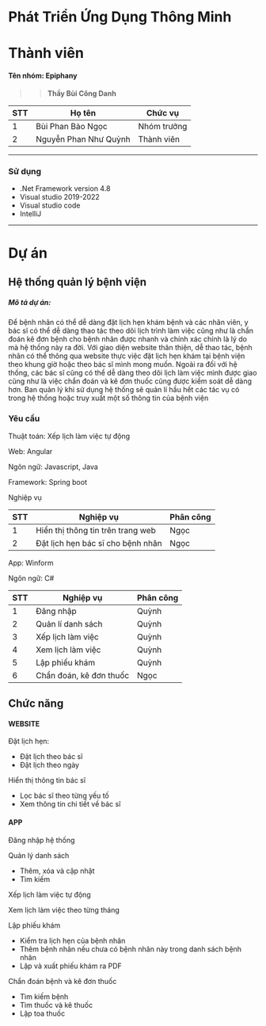 # Phát Triển Ứng Dụng Thông Minh
# Thành viên
<h4>Tên nhóm: Epiphany  </h4>

>>**Thầy  Bùi Công Danh**
  
| STT | Họ tên | Chức vụ  |
|----------------|--------------------|--------------------|
|  1  |  Bùi Phan Bảo Ngọc  |   Nhóm trưởng  |
|  2  |  Nguyễn Phan Như Quỳnh  |   Thành viên  |
-----------------------------------------------
### Sử dụng 
 - .Net Framework version 4.8
 - Visual studio 2019-2022
 - Visual studio code
 - IntelliJ

-----------------------------------------------
# Dự án

## Hệ thống quản lý bệnh viện

<h5>Mô tả dự án: </h5>
<p>Để bệnh nhân có thể dễ dàng đặt lịch hẹn khám bệnh và các nhân viên, y bác sĩ có thể dễ dàng thao tác theo dõi lịch trình làm việc cũng như là chẩn đoán kê đơn bệnh cho bệnh nhân được nhanh và chính xác chính là lý do mà hệ thống này ra đời. Với giao diện website thân thiện, dễ thao tác, bệnh nhân có thể thông qua website thực việc đặt lịch hẹn khám tại bệnh viện theo khung giờ hoặc theo bác sĩ mình mong muốn. Ngoài ra đối với hệ thống, các bác sĩ cũng có thể dễ dàng theo dõi lịch làm việc mình được giao cũng như là việc chẩn đoán và kê đơn thuốc cũng được kiểm soát dễ dàng hơn. Ban quản lý khi sử dụng hệ thống sẽ quản lí hầu hết các tác vụ có trong hệ thống hoặc truy xuất một số thông tin của bệnh viện</p>

### Yêu cầu 
<p>Thuật toán: Xếp lịch làm việc tự động  </p>

<p>Web: Angular </p>
<p>Ngôn ngữ: Javascript, Java </p>
<p>Framework: Spring boot </p>

<p>Nghiệp vụ</p>

| STT | Nghiệp vụ | Phân công  |
|----------------|--------------------|--------------------|
|  1  |  Hiển thị thông tin trên trang web |   Ngọc  |
|  2  |  Đặt lịch hẹn bác sĩ cho bệnh nhân |  Ngọc  |


<p>App: Winform </p>
<p>Ngôn ngữ: C# </p>

| STT | Nghiệp vụ | Phân công  |
|----------------|--------------------|--------------------|
|  1  | Đăng nhập |   Quỳnh  |
|  2  | Quản lí danh sách|  Quỳnh |
|  3  | Xếp lịch làm việc|  Quỳnh |
|  4  | Xem lịch làm việc|  Quỳnh |
|  5  | Lập phiếu khám |  Quỳnh |
|  6  | Chẩn đoán, kê đơn thuốc|  Ngọc |


## Chức năng
#### WEBSITE
<p>Đặt lịch hẹn: </p>
<ul>
  <li>Đặt lịch theo bác sĩ</li>
  <li>Đặt lịch theo ngày</li>
</ul>
<p>
  Hiển thị thông tin bác sĩ
</p>
<ul>
  <li>Lọc bác sĩ theo từng yếu tố</li>
  <li>Xem thông tin chi tiết về bác sĩ</li>
</ul>

#### APP

<p>
Đăng nhập hệ thống
</p>
<p>
Quản lý danh sách
</p>
<ul>
<li>Thêm, xóa và cập nhật </li>
<li>Tìm kiếm</li>
</ul>
<p>Xếp lịch làm việc tự động</p>
<p>Xem lịch làm việc theo từng tháng</p>
<p>Lập phiếu khám</p>
<ul>
  <li>Kiểm tra lịch hẹn của bệnh nhân</li>
  <li>Thêm bệnh nhân nếu chưa có bệnh nhân này trong danh sách bệnh nhân</li>
  <li>Lập và xuất phiếu khám ra PDF</li>
</ul>
<p>Chẩn đoán bệnh và kê đơn thuốc</p>
<ul>
  <li>Tìm kiếm bệnh</li>
  <li>Tìm thuốc và kê thuốc</li>
  <li>Lập toa thuốc</li>
</ul>

